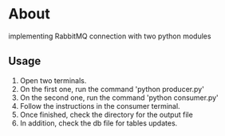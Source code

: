 # About

implementing RabbitMQ connection with two python modules


## Usage

1. Open two terminals.
2. On the first one, run the command 'python producer.py'
3. On the second one, run the command 'python consumer.py'
4. Follow the instructions in the consumer terminal.
5. Once finished, check the directory for the output file
6. In addition, check the db file for tables updates.
